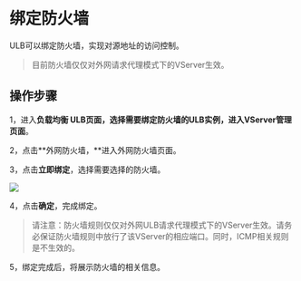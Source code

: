 

# 绑定防火墙

ULB可以绑定防火墙，实现对源地址的访问控制。

> 目前防火墙仅仅对外网请求代理模式下的VServer生效。


## 操作步骤

1，进入**负载均衡 ULB页面，**选择需要绑定防火墙的ULB实例，进入**VServer管理页面**。

2，点击**外网防火墙，**进入外网防火墙页面。

3，点击**立即绑定**，选择需要选择的防火墙。

![](https://static.ucloud.cn/d685f475443c4a6680f4f14049c5a97c.png)

4，点击**确定**，完成绑定。 

> 请注意：防火墙规则仅仅对外网ULB请求代理模式下的VServer生效。请务必保证防火墙规则中放行了该VServer的相应端口。同时，ICMP相关规则是不生效的。


5，绑定完成后，将展示防火墙的相关信息。

